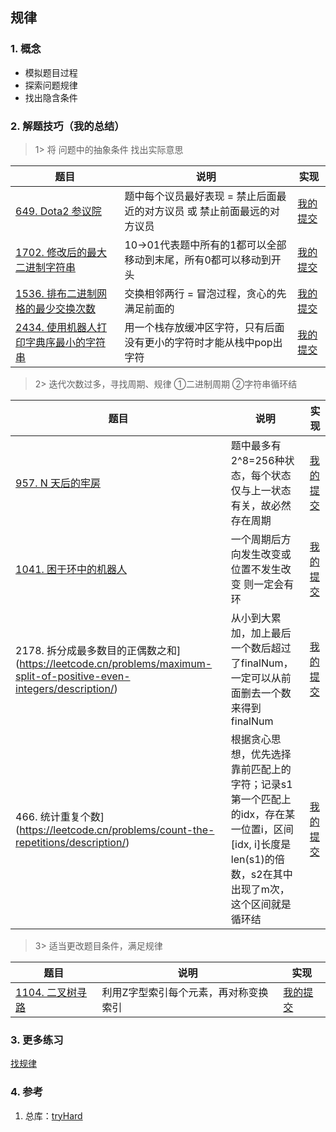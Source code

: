 ## 规律

### 1. 概念

- 模拟题目过程
- 探索问题规律
- 找出隐含条件

### 2. 解题技巧（我的总结）

> 1> 将 问题中的抽象条件 找出实际意思 
> 
| 题目                                                                            | 说明                                     | 实现                                                                            |
|-------------------------------------------------------------------------------|----------------------------------------|-------------------------------------------------------------------------------|
| [649. Dota2 参议院](https://leetcode.cn/problems/dota2-senate/description/) | 题中每个议员最好表现 = 禁止后面最近的对方议员 或 禁止前面最远的对方议员 | [我的提交](https://leetcode.cn/problems/dota2-senate/submissions/489933502/) |
| [1702. 修改后的最大二进制字符串](https://leetcode.cn/problems/maximum-binary-string-after-change/description/) | 10->01代表题中所有的1都可以全部移动到末尾，所有0都可以移动到开头   | [我的提交](https://leetcode.cn/problems/maximum-binary-string-after-change/submissions/494372983/) |
| [1536. 排布二进制网格的最少交换次数](https://leetcode.cn/problems/minimum-swaps-to-arrange-a-binary-grid/description/) | 交换相邻两行 = 冒泡过程，贪心的先满足前面的                | [我的提交](https://leetcode.cn/problems/minimum-swaps-to-arrange-a-binary-grid/submissions/500288067/) |
| [2434. 使用机器人打印字典序最小的字符串](https://leetcode.cn/problems/using-a-robot-to-print-the-lexicographically-smallest-string/description/) | 用一个栈存放缓冲区字符，只有后面没有更小的字符时才能从栈中pop出字符    | [我的提交](https://leetcode.cn/problems/using-a-robot-to-print-the-lexicographically-smallest-string/submissions/509947106/) |


> 2> 迭代次数过多，寻找周期、规律
> ①二进制周期
> ②字符串循环结
>
| 题目                                                                     | 说明                                                                                      | 实现                                                                            |
|------------------------------------------------------------------------|-----------------------------------------------------------------------------------------|-------------------------------------------------------------------------------|
| [957. N 天后的牢房](https://leetcode.cn/problems/prison-cells-after-n-days/description/) | 题中最多有2^8=256种状态，每个状态仅与上一状态有关，故必然存在周期                                                    | [我的提交](https://leetcode.cn/problems/prison-cells-after-n-days/submissions/490928555/) |
| [1041. 困于环中的机器人](https://leetcode.cn/problems/robot-bounded-in-circle/description/) | 一个周期后方向发生改变或位置不发生改变 则一定会有环                                                              | [我的提交](https://leetcode.cn/problems/robot-bounded-in-circle/submissions/491787188/) |
| 2178. 拆分成最多数目的正偶数之和](https://leetcode.cn/problems/maximum-split-of-positive-even-integers/description/) | 从小到大累加，加上最后一个数后超过了finalNum，一定可以从前面删去一个数 来得到finalNum                                     | [我的提交](https://leetcode.cn/problems/maximum-split-of-positive-even-integers/submissions/499241015/) |
| 466. 统计重复个数](https://leetcode.cn/problems/count-the-repetitions/description/) | 根据贪心思想，优先选择靠前匹配上的字符；记录s1第一个匹配上的idx，存在某一位置i，区间[idx, i]长度是len(s1)的倍数，s2在其中出现了m次，这个区间就是循环结 | [我的提交](https://leetcode.cn/problems/count-the-repetitions/submissions/499941407/) |

> 3> 适当更改题目条件，满足规律
>
| 题目                                                                           | 说明                  | 实现                                                                            |
|------------------------------------------------------------------------------|---------------------|-------------------------------------------------------------------------------|
| [1104. 二叉树寻路](https://leetcode.cn/problems/path-in-zigzag-labelled-binary-tree/description/) | 利用Z字型索引每个元素，再对称变换索引 | [我的提交](https://leetcode.cn/problems/path-in-zigzag-labelled-binary-tree/submissions/492205983/) |



### 3. 更多练习

[找规律](https://blog.csdn.net/qq_49723651/article/details/123485604)

### 4. 参考 
1. 总库：[tryHard](https://github.com/NOMADxzy/tryHard)